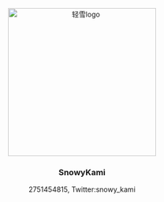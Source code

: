 <div align="center">

<img src="https://gitee.com/snowykami/liteyuki-resource/raw/master/liteyuki_logo.png" width=300 alt="轻雪logo">

### SnowyKami
  
2751454815, Twitter:snowy_kami

<!---
snowyfirefly/snowyfirefly is a ✨ special ✨ repository because its `README.md` (this file) appears on your GitHub profile.
You can click the Preview link to take a look at your changes.
--->
